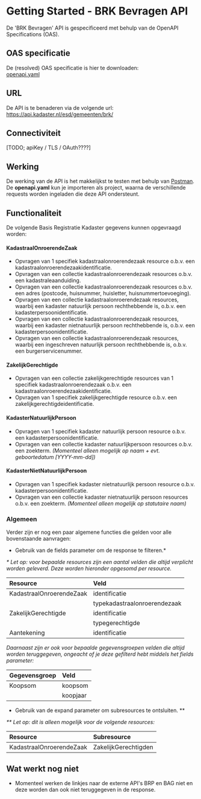 # Getting Started - BRK Bevragen API
De 'BRK Bevragen' API is gespecificeerd met behulp van de OpenAPI Specifications (OAS).

## OAS specificatie
De (resolved) OAS specificatie is hier te downloaden:<br/>
[openapi.yaml](../specificatie/BRK-Bevragen/APILAB2603/genereervariant/openapi.yaml)

## URL
De API is te benaderen via de volgende url: <br/>
https://api.kadaster.nl/esd/gemeenten/brk/

## Connectiviteit
[TODO; apiKey / TLS / OAuth????]

## Werking
De werking van de API is het makkelijkst te testen met behulp van [Postman](https://www.getpostman.com/).
De <b>openapi.yaml</b> kun je importeren als project, waarna de verschillende requests worden ingeladen die deze API ondersteunt.

## Functionaliteit
De volgende Basis Registratie Kadaster gegevens kunnen opgevraagd worden:

#### KadastraalOnroerendeZaak
- Opvragen van 1 specifiek kadastraalonroerendezaak resource o.b.v. een kadastraalonroerendezaakidentificatie.
- Opvragen van een collectie kadastraalonroerendezaak resources o.b.v. een kadastraleaanduiding. 
- Opvragen van een collectie kadastraalonroerendezaak resources o.b.v. een adres (postcode, huisnummer, huisletter, huisnummertoevoeging).
- Opvragen van een collectie kadastraalonroerendezaak resources, waarbij een kadaster natuurlijk persoon rechthebbende is, o.b.v. een kadasterpersoonidentificatie.
- Opvragen van een collectie kadastraalonroerendezaak resources, waarbij een kadaster nietnatuurlijk persoon rechthebbende is, o.b.v. een kadasterpersoonidentificatie.
- Opvragen van een collectie kadastraalonroerendezaak resources, waarbij een ingeschreven natuurlijk persoon rechthebbende is, o.b.v. een burgerservicenummer.

#### ZakelijkGerechtigde
- Opvragen van een collectie zakelijkgerechtigde resources van 1 specifiek kadastraalonroerendezaak o.b.v. een kadastraalonroerendezaakidentificatie.
- Opvragen van 1 specifiek zakelijkgerechtigde resource o.b.v. een zakelijkgerechtigdeidentificatie.

#### KadasterNatuurlijkPersoon
- Opvragen van 1 specifiek kadaster natuurlijk persoon resource o.b.v. een kadasterpersoonidentificatie.
- Opvragen van een collectie kadaster natuurlijkpersoon resources o.b.v. een zoekterm. <i>(Momenteel alleen mogelijk op naam + evt. geboortedatum [YYYY-mm-dd])</i>

#### KadasterNietNatuurlijkPersoon
- Opvragen van 1 specifiek kadaster nietnatuurlijk persoon resource o.b.v. kadasterpersoonidentificatie.
- Opvragen van een collectie kadaster nietnatuurlijk persoon resources o.b.v. een zoekterm. <i>(Momenteel alleen mogelijk op statutaire naam)</i>

### Algemeen
Verder zijn er nog een paar algemene functies die gelden voor alle bovenstaande aanvragen:
- Gebruik van de fields parameter om de response te filteren.*

<i>* Let op: voor bepaalde resources zijn een aantal velden die altijd verplicht worden geleverd. Deze worden hieronder opgesomd per resource.</i>

|Resource                    |Veld                          |
|:---                        |:---                          |
|KadastraalOnroerendeZaak    |identificatie                 |
|                            |typekadastraalonroerendezaak  |
|ZakelijkGerechtigde         |identificatie                 |
|                            |typegerechtigde               |
|Aantekening                 |identificatie                 |                                       

<i>Daarnaast zijn er ook voor bepaalde gegevensgroepen velden die altijd worden teruggegeven, ongeacht of je deze gefilterd hebt middels het fields parameter:</i>

|Gegevensgroep               |Veld                          |
|:---                        |:---                          |
|Koopsom                     |koopsom                       |
|                            |koopjaar                      |
                   
- Gebruik van de expand parameter om subresources te ontsluiten. ** 

<i>** Let op: dit is alleen mogelijk voor de volgende resources:</i>

|Resource                 |Subresource                   |
|:---                     |:---                          |
|KadastraalOnroerendeZaak |ZakelijkGerechtigden          |

## Wat werkt nog niet
- Momenteel werken de linkjes naar de externe API's BRP en BAG niet en deze worden dan ook niet teruggegeven in de response.